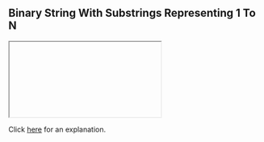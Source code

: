 ##  Binary String With Substrings Representing 1 To N 

<iframe></iframe>

Click [here](Explanation.md) for an explanation.

